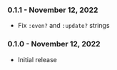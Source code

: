 ### 0.1.1 - November 12, 2022

- Fix `:even?` and `:update?` strings

### 0.1.0 - November 12, 2022

- Initial release
